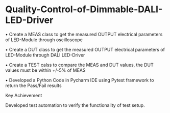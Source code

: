 # Quality-Control-of-Dimmable-DALI-LED-Driver
• Create a MEAS class to get the measured OUTPUT electrical parameters of
LED-Module through oscilloscope

• Create a DUT class to get the measured OUTPUT electrical parameters of
LED-Module through DALI LED-Driver

• Create a TEST calss to compare the MEAS and DUT values, the DUT values
must be within +/-5% of MEAS

• Developed a Python Code in Pycharm IDE using Pytest framework to return
the Pass/Fail results

Key Achievement

Developed test automation to verify the functionality of test
setup.
